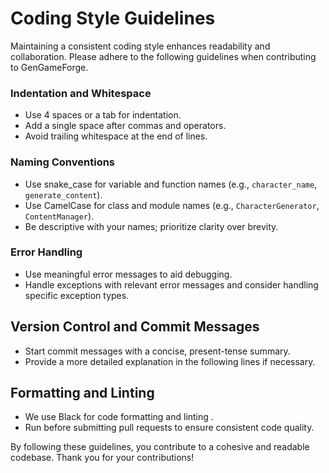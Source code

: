 # Coding Style Guidelines

Maintaining a consistent coding style enhances readability and collaboration. Please adhere to the following 
guidelines when contributing to GenGameForge.

### Indentation and Whitespace

- Use 4 spaces or a tab for indentation.
- Add a single space after commas and operators.
- Avoid trailing whitespace at the end of lines.

### Naming Conventions

- Use snake_case for variable and function names (e.g., `character_name`, `generate_content`).
- Use CamelCase for class and module names (e.g., `CharacterGenerator`, `ContentManager`).
- Be descriptive with your names; prioritize clarity over brevity.

### Error Handling

- Use meaningful error messages to aid debugging.
- Handle exceptions with relevant error messages and consider handling specific exception types.

## Version Control and Commit Messages

- Start commit messages with a concise, present-tense summary.
- Provide a more detailed explanation in the following lines if necessary.

## Formatting and Linting

- We use Black for code formatting and linting .
- Run before submitting pull requests to ensure consistent code quality.

By following these guidelines, you contribute to a cohesive and readable codebase. Thank you for your contributions!
